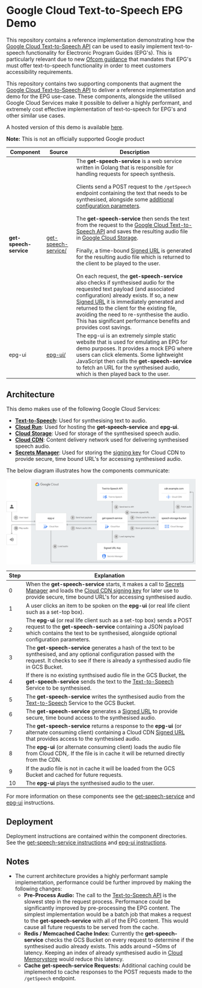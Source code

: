 # Google Cloud Text-to-Speech EPG Demo

This repository contains a reference implementation demonstrating how the [Google Cloud Text-to-Speech API](https://cloud.google.com/text-to-speech) can be used to easily implement text-to-speech functionality for Electronic Program Guides (EPG's). This is particularly relevant due to new [Ofcom guidance](https://www.ofcom.org.uk/__data/assets/pdf_file/0042/196989/epg-accessibility-report-2020.pdf) that mandates that EPG's must offer text-to-speech functionality in order to meet customers accessibility requirements.

This repository contains two supporting components that augment the [Google Cloud Text-to-Speech API](https://cloud.google.com/text-to-speech) to deliver a reference implementation and demo for the EPG use-case. These components, alongside the utilised Google Cloud Services make it possible to deliver a highly performant, and extremely cost effective implementation of text-to-speech for EPG's and other similar use cases.

A hosted version of this demo is available [here](https://epg.epg-text-to-speech.demos.maynard.io).

**Note:** This is not an officially supported Google product

| Component                     | Source                                                 |    Description  |
|---                            |---                                                     |---              |
| **get-speech-service**            | [get-speech-service/](get-speech-service/)             | The **get-speech-service** is a web service written in Golang that is responsible for handling requests for speech synthesis.<br><br>Clients send a POST request to the `/getSpeech` endpoint containing the text that needs to be synthesised, alongside some [additional configuration parameters](get-speech-service/README.md#request).<br><br>The **get-speech-service** then sends the text from the request to the [Google Cloud Text-to-Speech API](https://cloud.google.com/text-to-speech) and saves the resulting audio file in [Google Cloud Storage](https://cloud.google.com/storage).<br><br>Finally, a time-bound [Signed URL](https://cloud.google.com/cdn/docs/using-signed-urls) is generated for the resulting audio file which is returned to the client to be played to the user.<br><br>On each request, the **get-speech-service** also checks if synthesised audio for the requested text payload (and associated configuration) already exists. If so, a new [Signed URL](https://cloud.google.com/cdn/docs/using-signed-urls) it is immediately generated and returned to the client for the existing file, avoiding the need to re-synthesise the audio. This has significant performance benefits and provides cost savings.               |
| epg-ui                        | [epg-ui/](epg-ui/)                                     | The epg-ui is an extremely simple static website that is used for emulating an EPG for demo purposes. It provides a mock EPG where users can click elements. Some lightweight JavaScript then calls the **get-speech-service** to fetch an URL for the synthesised audio, which is then played back to the user.                |

## Architecture

This demo makes use of the following Google Cloud Services:
* **[Text-to-Speech](https://cloud.google.com/text-to-speech):** Used for synthesising text to audio. 
* **[Cloud Run](https://cloud.google.com/run)**: Used for hosting the **get-speech-service** and **epg-ui**.
* **[Cloud Storage](https://cloud.google.com/storage)**: Used for storage of the synthesised speech audio.
* **[Cloud CDN](https://cloud.google.com/cdn)**: Content delivery network used for delivering synthesised speech audio.
* **[Secrets Manager](https://cloud.google.com/secret-manager)**: Used for storing the [signing key](https://cloud.google.com/cdn/docs/private-content#how_urls_are_signed) for Cloud CDN to provide secure, time bound URL's for accessing synthesised audio.

The below diagram illustrates how the components communicate:

![Architecture Diagram](docs/architecture-diagram.png)

| Step                          | Explanation                                                                                                                                                                    |
|---                            |---                                                                                                                                                                             |
| 0                             | When the **get-speech-service** starts, it makes a call to [Secrets Manager](https://cloud.google.com/secret-manager) and loads the [Cloud CDN signing key](https://cloud.google.com/cdn/docs/private-content#how_urls_are_signed) for later use to provide secure, time bound URL's for accessing synthesised audio.   
| 1                             | A user clicks an item to be spoken on the **epg-ui** (or real life client such as a set-top box).                                                                                                                                                    |
| 2                             | The **epg-ui** (or real life client such as a set-top box) sends a POST request to the **get-speech-service** containing a JSON payload which contains the text to be synthesised, alongside optional configuration parameters.                                                                                                                                                                                                                                                                            |
| 3                             | The **get-speech-service** generates a hash of the text to be synthesised, and any optional configuration passed with the request. It checks to see if there is already a synthesised audio file in GCS Bucket.                                      |
| 4                             | If there is no existing synthsised audio file in the GCS Bucket, the **get-speech-service** sends the text to the [Text-to-Speech](https://cloud.google.com/text-to-speech) Service to be synthesised.                                               |
| 5                             | The **get-speech-service** writes the synthesised audio from the [Text-to-Speech](https://cloud.google.com/text-to-speech) Service to the GCS Bucket.                                                                                                |
| 6                             | The **get-speech-service** generates a [Signed URL](https://cloud.google.com/cdn/docs/using-signed-urls) to provide secure, time bound access to the synthesised audio.                                                                                                                                                                                                                                                                                 |
| 7                             | The **get-speech-service** returns a response to the **epg-ui** (or alternate consuming client) containing a Cloud CDN [Signed URL](https://cloud.google.com/cdn/docs/using-signed-urls) that provides access to the synthesised audio.                                                                                                                                                                                                                                                                                 |
| 8                             | The **epg-ui** (or alternate consuming client) loads the audio file from Cloud CDN,. If the file is in cache it will be returned directly from the CDN.                                                                                              |
| 9                             | If the audio file is not in cache it will be loaded from the GCS Bucket and cached for future requests.                                                                                                                                              |
| 10                            | The **epg-ui** plays the synthesised audio to the user.                                                                                                                                                                                              |

For more information on these components see the [get-speech-service](get-speech-service/) and [epg-ui](epg-ui/) instructions.

## Deployment

Deployment instructions are contained within the component directories. See the [get-speech-service instructions](get-speech-service/) and [epg-ui instructions](epg-ui/).

## Notes
* The current architecture provides a highly performant sample implementation, performance could be further improved by making the following changes:
  * **Pre-Process Audio:** The call to the [Text-to-Speech API](https://cloud.google.com/text-to-speech) is the slowest step in the request process. Performance could be significantly improved by pre-processing the EPG content. The simplest implementation would be a batch job that makes a request to the **get-speech-service** with all of the EPG content. This would cause all future requests to be served from the cache.
  * **Redis / Memcached Cache Index:** Currently the **get-speech-service** checks the GCS Bucket on every request to determine if the synthesised audio already exists. This adds around ~50ms of latency. Keeping an index of already synthesised audio in [Cloud Memorystore](https://cloud.google.com/memorystore) would reduce this latency.
  * **Cache get-speech-service Requests:** Additional caching could be implemented to cache responses to the POST requests made to the `/getSpeech` endpoint.